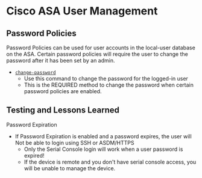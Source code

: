 # Cisco ASA User Management

## Password Policies

Password Policies can be used for user accounts in the local-user database on the ASA. Certain password policies will require the user to change the password after it has been set by an admin.

* [`change-password`][1]
  * Use this command to change the password for the logged-in user
  * This is the REQUIRED method to change the password when certain password policies are enabled.

 ## Testing and Lessons Learned

 Password Expiration
 * If Password Expiration is enabled and a password expires, the user will Not be able to login using SSH or ASDM/HTTPS
   * Only the Serial Console login will work when a user password is expired!
   * If the device is remote and you don't have serial console access, you will be unable to manage the device.
  
[1]: https://www.cisco.com/c/en/us/td/docs/security/asa/asa-cli-reference/A-H/asa-command-ref-A-H/ca-cld-commands.html
